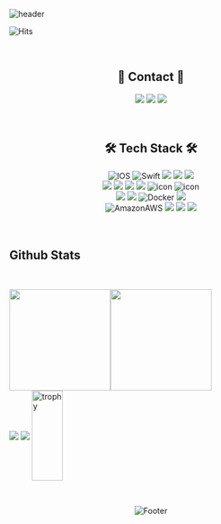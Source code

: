 
![header](https://capsule-render.vercel.app/api?type=waving&color=gradient&height=300&section=header&text=Chynmn&fontColor=FFFFFF&fontSize=90&animation=fadeIn)

<div align="center">
 <div align="left">
  
  ![Hits](https://hits.seeyoufarm.com/api/count/incr/badge.svg?url=https%3A%2F%2Fgithub.com%2FChynmn%2Fhit-counter&count_bg=%2381FFFE&title_bg=%23555555&icon=github.svg&icon_color=%23E7E7E7&title=Hits&edge_flat=false) 
<br/>
 </div>
 <br/>
 <h2 align="center">📱 Contact 📲</h2>
 <a href="https://www.linkedin.com/in/hyunmin-cho-866496257/" target="_blank"><img src="https://img.shields.io/badge/HyunminCho-0A66C2?style=flat-square&logo=Linkedin&logoColor=white"/></a>
  <a href="mailto:chynmn0523@gmail.com" target="_blank"><img src="https://img.shields.io/badge/chynmn0523@gmail.com-EA4335?style=flat-square&logo=Gmail&logoColor=white"/></a>
  <a href="https://www.instagram.com/xxchynmn/" target="_blank"><img src="https://img.shields.io/badge/-Instagram-333333?style=flat-square&logo=Instagram&logoColor=white"/></a>
 <br/>
<br/>
<br/>

<h2 align="center">🛠 Tech Stack 🛠</h2>
<p align="center">  </p>
  <img alt="IOS" src="https://img.shields.io/badge/-IOS-000?style=flat-square&logo=apple&logoColor=ffffff" /> 
  <img alt="Swift" src="https://img.shields.io/badge/-Swift-FA7343?style=flat-square&logo=Swift&logoColor=white" />
  <img src="https://img.shields.io/badge/Android-3DDC84?style=flat-square&logo=Android&logoColor=white"/>
  <img src="https://img.shields.io/badge/Kotlin-0095D5?style=flat-square&logo=Kotlin&logoColor=white"/> 
  <img src="https://img.shields.io/badge/C Language-A8B9CC?style=flat-square&logo=C&logoColor=white">
 <br/>
  <img src="https://img.shields.io/badge/Python-3766AB?style=for-the-badge&logo=Python&logoColor=white">
  <img src="https://img.shields.io/badge/Django-%2320232a.svg?style=for-the-badge&logo=Django&logoColor=%2361DAFB" />
  <img src="https://img.shields.io/badge/gunicorn-499848?style=for-the-badge&logo=gunicorn&logoColor=black">
  <img src="https://img.shields.io/badge/MySQL-4479A1?style=for-the-badge&logo=MySQL&logoColor=white"/>
  <img src="https://camo.githubusercontent.com/95a15266c9b093e9070410fa62c8dcba6611e79edd738e0ded7ec5b52541d6c4/68747470733a2f2f696d672e736869656c64732e696f2f7374617469632f76313f7374796c653d666f722d7468652d6261646765266d6573736167653d506f737467726553514c26636f6c6f723d343136394531266c6f676f3d506f737467726553514c266c6f676f436f6c6f723d464646464646266c6162656c3d" alt="icon" />
 <img src="https://camo.githubusercontent.com/029c025c6da46b2fa8f15a3fa00261b9045d7b2a87a9692d437ee27b511c6f63/68747470733a2f2f696d672e736869656c64732e696f2f7374617469632f76313f7374796c653d666f722d7468652d6261646765266d6573736167653d466972656261736526636f6c6f723d323232323232266c6f676f3d4669726562617365266c6f676f436f6c6f723d464643413238266c6162656c3d" alt="icon" />
 <br/>
  <img src="https://img.shields.io/badge/Spring%20Boot-6DB33F?style=for-the-badge&logo=Spring%20Boot&logoColor=white">
  <img src="https://img.shields.io/badge/nginx-009639.svg?style=for-the-badge&logo=Nginx&logoColor=white" />
  <img alt="Docker" src ="https://img.shields.io/badge/Docker-2496ED.svg?&style=for-the-badge&logo=Docker&logoColor=white"/>
  <img src="https://img.shields.io/badge/Github Actions-2496ED?style=for-the-badge&logo=Github Actions&logoColor=white"/>
 <br/>
  <img alt="AmazonAWS" src ="https://img.shields.io/badge/AWS-FF9900.svg?&style=for-the-badge&logo=AmazonAWS&logoColor=white"/>
  <img src="https://img.shields.io/badge/Amazon_EC2-FF9900?style=for-the-badge&logo=Amazon-EC2&logoColor=black">
  <img src="https://img.shields.io/badge/Grafana-F46800?style=for-the-badge&logo=grafana&logoColor=black">
  <img src="https://img.shields.io/badge/Prometheus-E6522C?style=for-the-badge&logo=Prometheus&logoColor=black">
 <br/>
</div>
<br><br/>



## Github Stats 
<br/>

 <img src="https://github-readme-stats.vercel.app/api/top-langs/?username=Chynmn&theme=github_dark&layout=compact&show_icons=true" height="180" /><img src="https://github-readme-stats.vercel.app/api?username=Chynmn&theme=github_dark&show_icons=true" height="180" />
<br/> 
  <img align="center" src="https://github-readme-stats.vercel.app/api?username=chynmn" />
  <img align="center" src="https://github-readme-stats.vercel.app/api/top-langs/?username=chynmn&langs_count=4" />
  <img align="center" width="33%" height="160px" src="https://github-profile-trophy.vercel.app/?username=chynmn&theme=darkhub&row=2&column=4&no-frame=true" alt="trophy" />
<br/>

<div align="center">
 <br/>
 
![Footer](https://capsule-render.vercel.app/api?type=waving&color=gradient&height=200&width=100&section=footer) 
</div>
